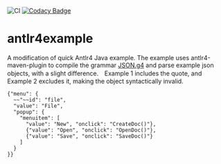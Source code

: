 ![CI](https://github.com/teverett/antlr4example/workflows/CI/badge.svg)
[![Codacy Badge](https://api.codacy.com/project/badge/Grade/c93d218c4f4f470c9b3fb53a8f4bc626)](https://www.codacy.com/app/teverett/antlr4example?utm_source=github.com&amp;utm_medium=referral&amp;utm_content=teverett/antlr4example&amp;utm_campaign=Badge_Grade)

# antlr4example

A modification of quick Antlr4 Java example.  The example uses antlr4-maven-plugin to compile the grammar [JSON.g4](https://github.com/antlr/grammars-v4/tree/master/json) and parse example json objects, with a slight difference.　Example 1 includes the quote, and Example 2 excludes it, making the object syntactically invalid.
```
{"menu": {  
  ~~"~~id": "file",  
  "value": "File",  
  "popup": {  
    "menuitem": [
      "value": "New", "onclick": "CreateDoc()"},  
      {"value": "Open", "onclick": "OpenDoc()"},  
      {"value": "Save", "onclick": "SaveDoc()"}  
    ]  
  }  
}}
```
